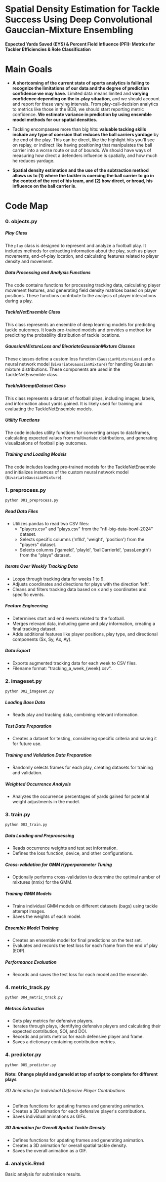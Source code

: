 # Spatial Density Estimation for Tackle Success Using Deep Convolutional Gauccian-Mixture Ensembling 
#### Expected Yards Saved (EYS) & Percent Field Influence (PFI): Metrics for Tackler Efficiencies & Role Classification

# Main Goals

* **A shortcoming of the current state of sports analytics is failing to recognize the limitations of our data and the degree of prediction confidence we may have.** Limited data means limited and **varying confidence depending on the in-play situation**, and we should account and report for these varying intervals. From play-call-decision analytics to  metrics like those in the BDB, we should start reporting metric confidence. **We estimate variance in prediction by using ensemble model methods for our spatial densities.**

* Tackling encompasses more than big hits: **valuable tacking skills include any type of coersion that reduces the ball carriers yardage** by the end of the play. This can be direct, like the highlight hits you'll see on replay, or indirect like having positioning that manipulates the ball carrier into a worse route or out of bounds. We should have ways of measuring how direct a defenders influence is spatially, and how much he reduces yardage.

* **Spatial density estimation and the use of the subtraction method allows us to (1) where the tackler is coercing the ball carrier to go in the context of the rest of his team, and (2) how direct, or broad, his influence on the ball carrier is.**


# Code Map

### 0. objects.py

##### Play Class
The `play` class is designed to represent and analyze a football play. It includes methods for extracting information about the play, such as player movements, end-of-play location, and calculating features related to player density and movement.

##### Data Processing and Analysis Functions
The code contains functions for processing tracking data, calculating player movement features, and generating field density matrices based on player positions. These functions contribute to the analysis of player interactions during a play.

##### TackleNetEnsemble Class
This class represents an ensemble of deep learning models for predicting tackle outcomes. It loads pre-trained models and provides a method for predicting the probability distribution of tackle locations.

##### GaussianMixtureLoss and BivariateGaussianMixture Classes
These classes define a custom loss function (`GaussianMixtureLoss`) and a neural network model (`BivariateGaussianMixture`) for handling Gaussian mixture distributions. These components are used in the TackleNetEnsemble class.

##### TackleAttemptDataset Class
This class represents a dataset of football plays, including images, labels, and information about yards gained. It is likely used for training and evaluating the TackleNetEnsemble models.

##### Utility Functions
The code includes utility functions for converting arrays to dataframes, calculating expected values from multivariate distributions, and generating visualizations of football play outcomes.

##### Training and Loading Models
The code includes loading pre-trained models for the TackleNetEnsemble and initializes instances of the custom neural network model (`BivariateGaussianMixture`).


### 1. preprocess.py
```
python 001_preprocess.py
```

##### Read Data Files

- Utilizes pandas to read two CSV files:
  - "players.csv" and "plays.csv" from the "nfl-big-data-bowl-2024" dataset.
  - Selects specific columns ('nflId', 'weight', 'position') from the "players" dataset.
  - Selects columns ('gameId', 'playId', 'ballCarrierId', 'passLength') from the "plays" dataset.

##### Iterate Over Weekly Tracking Data

- Loops through tracking data for weeks 1 to 9.
- Adjusts coordinates and directions for plays with the direction 'left'.
- Cleans and filters tracking data based on x and y coordinates and specific events.

##### Feature Engineering

- Determines start and end events related to the football.
- Merges relevant data, including game and play information, creating a final tracking dataset.
- Adds additional features like player positions, play type, and directional components (Sx, Sy, Ax, Ay).

##### Data Export

- Exports augmented tracking data for each week to CSV files.
- Filename format: "tracking_a_week_{week}.csv".

### 2. imageset.py

```
python 002_imageset.py
```

##### Loading Base Data
   - Reads play and tracking data, combining relevant information.

##### Test Data Preparation
   - Creates a dataset for testing, considering specific criteria and saving it for future use.

##### Training and Validation Data Preparation
   - Randomly selects frames for each play, creating datasets for training and validation.

##### Weighted Occurrence Analysis
   - Analyzes the occurrence percentages of yards gained for potential weight adjustments in the model.

### 3. train.py

```
python 003_train.py
```

##### Data Loading and Preprocessing
   - Reads occurrence weights and test set information.
   - Defines the loss function, device, and other configurations.

##### Cross-validation for GMM Hyperparameter Tuning
   - Optionally performs cross-validation to determine the optimal number of mixtures (nmix) for the GMM.

##### Training GMM Models
   - Trains individual GMM models on different datasets (bags) using tackle attempt images.
   - Saves the weights of each model.

##### Ensemble Model Training
   - Creates an ensemble model for final predictions on the test set.
   - Evaluates and records the test loss for each frame from the end of play (EOP).

##### Performance Evaluation
   - Records and saves the test loss for each model and the ensemble.

### 4. metric_track.py

```
python 004_metric_track.py
```

##### Metrics Extraction
   - Gets play metrics for defensive players.
   - Iterates through plays, identifying defensive players and calculating their expected contribution, SOI, and DOI.
   - Records and prints metrics for each defensive player and frame.
   - Saves a dictionary containing contribution metrics.


### 4. predictor.py

```
python 005_predictor.py
```

**Note: Change playId and gameId at top of script to complete for different plays**

###### 3D Animation for Individual Defensive Player Contributions
   - Defines functions for updating frames and generating animation.
   - Creates a 3D animation for each defensive player's contributions.
   - Saves individual animations as GIFs.

##### 3D Animation for Overall Spatial Tackle Density
   - Defines functions for updating frames and generating animation.
   - Creates a 3D animation for overall spatial tackle density.
   - Saves the overall animation as a GIF.

### 4. analysis.Rmd

Basic analysis for submission results.